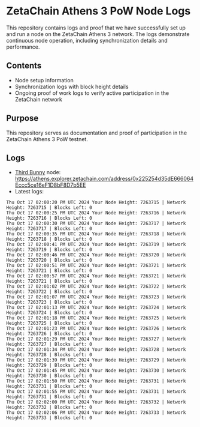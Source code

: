 # ZetaChain Athens 3 PoW Node Logs
This repository contains logs and proof that we have successfully set up and run a node on the ZetaChain Athens 3 network. The logs demonstrate continuous node operation, including synchronization details and performance.

## Contents
- Node setup information
- Synchronization logs with block height details
- Ongoing proof of work logs to verify active participation in the ZetaChain network

## Purpose
This repository serves as documentation and proof of participation in the ZetaChain Athens 3 PoW testnet.

## Logs

- [Third Bunny](https://thirdbunny.xyz/) node: https://athens.explorer.zetachain.com/address/0x225254d35dE666064Eccc5ce16eF1D8bF8D7b5EE
- Latest logs:
```
Thu Oct 17 02:00:20 PM UTC 2024 Your Node Height: 7263715 | Network Height: 7263715 | Blocks Left: 0
Thu Oct 17 02:00:25 PM UTC 2024 Your Node Height: 7263716 | Network Height: 7263716 | Blocks Left: 0
Thu Oct 17 02:00:30 PM UTC 2024 Your Node Height: 7263717 | Network Height: 7263717 | Blocks Left: 0
Thu Oct 17 02:00:35 PM UTC 2024 Your Node Height: 7263718 | Network Height: 7263718 | Blocks Left: 0
Thu Oct 17 02:00:41 PM UTC 2024 Your Node Height: 7263719 | Network Height: 7263719 | Blocks Left: 0
Thu Oct 17 02:00:46 PM UTC 2024 Your Node Height: 7263720 | Network Height: 7263720 | Blocks Left: 0
Thu Oct 17 02:00:51 PM UTC 2024 Your Node Height: 7263721 | Network Height: 7263721 | Blocks Left: 0
Thu Oct 17 02:00:57 PM UTC 2024 Your Node Height: 7263721 | Network Height: 7263721 | Blocks Left: 0
Thu Oct 17 02:01:02 PM UTC 2024 Your Node Height: 7263722 | Network Height: 7263722 | Blocks Left: 0
Thu Oct 17 02:01:07 PM UTC 2024 Your Node Height: 7263723 | Network Height: 7263723 | Blocks Left: 0
Thu Oct 17 02:01:13 PM UTC 2024 Your Node Height: 7263724 | Network Height: 7263724 | Blocks Left: 0
Thu Oct 17 02:01:18 PM UTC 2024 Your Node Height: 7263725 | Network Height: 7263725 | Blocks Left: 0
Thu Oct 17 02:01:23 PM UTC 2024 Your Node Height: 7263726 | Network Height: 7263726 | Blocks Left: 0
Thu Oct 17 02:01:29 PM UTC 2024 Your Node Height: 7263727 | Network Height: 7263727 | Blocks Left: 0
Thu Oct 17 02:01:34 PM UTC 2024 Your Node Height: 7263728 | Network Height: 7263728 | Blocks Left: 0
Thu Oct 17 02:01:39 PM UTC 2024 Your Node Height: 7263729 | Network Height: 7263729 | Blocks Left: 0
Thu Oct 17 02:01:45 PM UTC 2024 Your Node Height: 7263730 | Network Height: 7263730 | Blocks Left: 0
Thu Oct 17 02:01:50 PM UTC 2024 Your Node Height: 7263731 | Network Height: 7263731 | Blocks Left: 0
Thu Oct 17 02:01:55 PM UTC 2024 Your Node Height: 7263731 | Network Height: 7263731 | Blocks Left: 0
Thu Oct 17 02:02:00 PM UTC 2024 Your Node Height: 7263732 | Network Height: 7263732 | Blocks Left: 0
Thu Oct 17 02:02:06 PM UTC 2024 Your Node Height: 7263733 | Network Height: 7263733 | Blocks Left: 0
```
